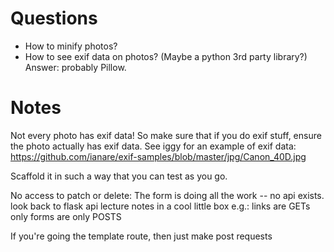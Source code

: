 # Questions

- How to minify photos?
- How to see exif data on photos? (Maybe a python 3rd party library?) Answer: probably Pillow.


# Notes

Not every photo has exif data!
So make sure that if you do exif stuff, ensure the photo actually has exif data.
See iggy for an example of exif data:
    https://github.com/ianare/exif-samples/blob/master/jpg/Canon_40D.jpg

Scaffold it in such a way that you can test as you go.

No access to patch or delete:
The form is doing all the work -- no api exists.
look back to flask api lecture notes in a cool little box
e.g.: links are GETs only
forms are only POSTS

If you're going the template route, then just make post requests


